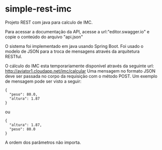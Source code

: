# simple-rest-imc
Projeto REST com java para calculo de IMC.

Para acessar a documentação da API, acesse a url:"editor.swagger.io" e copie o conteúdo do arquivo "api.json"

O sistema foi implementado em java usando Spring Boot. Foi usado o modelo de JSON para a troca de mensagens através da arquitetura RESTful.

O cálculo do IMC esta temporariamente disponível através da seguinte url: http://aviator1.cloudapp.net/imc/calcular
Uma mensagem no formato JSON deve ser passada no corpo da requisição com o método POST.
Um exemplo de mensagem pode ser visto a seguir:
  
  
  ```
  {
    "peso": 80.0,
    "altura": 1.87
  }
  ```
  
  ou
  
  ```
  {
    "altura": 1.87,
    "peso": 80.0
  }
  ```
  
A ordem dos parâmetros não importa.
